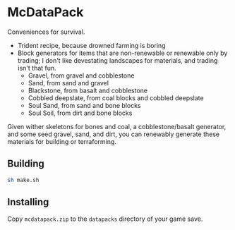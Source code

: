 # McDataPack

Conveniences for survival.

- Trident recipe, because drowned farming is boring
- Block generators for items that are non-renewable or renewable only by trading; I don't like devestating landscapes for materials, and trading isn't that fun.
  - Gravel, from gravel and cobblestone
  - Sand, from sand and gravel
  - Blackstone, from basalt and cobblestone
  - Cobbled deepslate, from coal blocks and cobbled deepslate
  - Soul Sand, from sand and bone blocks
  - Soul Soil, from dirt and bone blocks

Given wither skeletons for bones and coal, a cobblestone/basalt generator, and some seed gravel, sand, and dirt, you can renewably generate these materials for building or terraforming.

## Building

```sh
sh make.sh
```

## Installing

Copy `mcdatapack.zip` to the `datapacks` directory of your game save.

